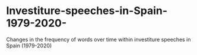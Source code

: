 # Investiture-speeches-in-Spain-1979-2020-
Changes in the frequency of words over time within investiture speeches in Spain (1979-2020)
